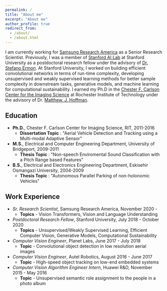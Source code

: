 ```yaml
---
permalink: /
title: "About me"
excerpt: "About me"
author_profile: true
redirect_from:
  - /about/
  - /about.html
---
```

I am currently working for [Samsung Research America](https://www.sra.samsung.com) as a Senior Research Scientist. Previously, I was a member of
[Stanford AI Lab](http://ai.stanford.edu) at Stanford University as a postdoctoral research fellow under the advisory of [Dr. Stefano Ermon](https://cs.stanford.edu/~ermon/). At Stanford University, I worked on building efficient convolutional networks in terms of run-time complexity, developing unsupervised and weakly supervised learning methods for better sample complexity in downstream tasks, generative models, and machine learning for computational sustainability. I earned my Ph.D in the [Chester F. Carlson Center for the Imaging Science](https://www.cis.rit.edu) at Rochester Institute of Technology under the advisory of Dr. [Matthew. J. Hoffman](https://people.rit.edu/mjhsma/index.html).

## Education

- **Ph.D.**, Chester F. Carlson Center for Imaging Science, RIT, 2011-2016
    - **Dissertation Topic** : "Aerial Vehicle Detection and Tracking using a Multi-modal Adaptive Sensor"
- **M.S.**, Electrical and Computer Engineering Department, University of Bridgeport, 2009-2011
    - **Thesis Topic** : "Non-speech Enviromental Sound Classification with a Pitch Range based Features"
- **B.S.**, Electrical and Electronics Engineering Department, Eskisehir Osmangazi University, 2004-2009
    - **Thesis Topic** : "Autonomous Parallel Parking of non-holonomic Vehicles"

## Work Experience
- *Sr. Research Scientist*, Samsung Research America, November 2020 - 
  * **Topics** - Vision Transformers, Vision and Language Understanding
- *Postdoctoral Research Fellow*, Stanford University, July 2018 - October 2020
   * **Topics** - Unsupervised/Weakly Supervised Learning, Efficient Computer Vision, Generative Models, Computational Sustainability 
- *Computer Vision Engineer*, Planet Labs, June 2017 - July 2018
    * **Topic** - Convolutional object detection in low resolution aerial images
- *Computer Vision Engineer*, Autel Robotics, August 2016 - June 2017
    * **Topic** - High-speed object tracking on low-end embedded systems
- *Computer Vision Algorithm Engineer Intern*, Huawei R&D, November 2015 - May 2016   
    * **Topic** - Unsupervised semantic role assignment to the people in a photo album
